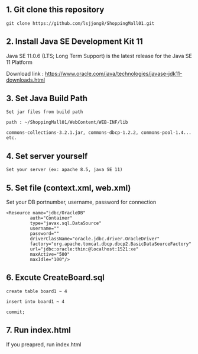 ## 1. Git clone this repository

```
git clone https://github.com/lsjjong8/ShoppingMall01.git
```

## 2. Install Java SE Development Kit 11

Java SE 11.0.6 (LTS; Long Term Support) is the latest release for the Java SE 11 Platform

Download link : https://www.oracle.com/java/technologies/javase-jdk11-downloads.html

## 3. Set Java Build Path
```
Set jar files from build path 

path : ~/ShoppingMall01/WebContent/WEB-INF/lib

commons-collections-3.2.1.jar, commons-dbcp-1.2.2, commons-pool-1.4... etc.
```

## 4. Set server yourself
```
Set your server (ex: apache 8.5, java SE 11)
```
## 5. Set file (context.xml, web.xml)

Set your DB portnumber, username, password for connection
```
<Resource name="jdbc/OracleDB" 
         auth="Container"
         type="javax.sql.DataSource" 
         username="" 
         password=""
         driverClassName="oracle.jdbc.driver.OracleDriver"
         factory="org.apache.tomcat.dbcp.dbcp2.BasicDataSourceFactory"
         url="jdbc:oracle:thin:@localhost:1521:xe"
         maxActive="500" 
         maxIdle="100"/> 
```


## 6. Excute CreateBoard.sql

```
create table board1 ~ 4

insert into board1 ~ 4

commit;
```

## 7. Run index.html


If you preapred, run index.html

